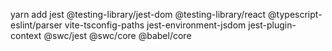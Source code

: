 yarn add jest @testing-library/jest-dom @testing-library/react @typescript-eslint/parser vite-tsconfig-paths jest-environment-jsdom jest-plugin-context @swc/jest @swc/core @babel/core
